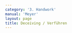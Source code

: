```yaml
---
category: '3. Handwork'
manual: 'Meyer'
layout: page
title: Deceiving / Verführen
---
```


<link rel="import" href="/bower_components/polymer/polymer.html">
<link rel="import" href="shared-styles.html">

<dom-module id="{{ page.url | split:'/' | last | remove: '.html' }}-element">
  <template>
    <style include="shared-styles">
      :host {
        display: block;

        padding: 10px;
      }
    </style>

    <div class="card">

      <h1>{{ page.title }}</h1>


      <p>Transcription:</p>
      <blockquote><p>This happens when you act as if you intended to lay on to one of your opponent's openings, but you don't do it, and instead deliver the stroke to another opening where you believe you can arrive most conveniently without harm.</p>

      <p>Various techniques fall under the category of deceiving, such as the <a href="krumphau">Squinting Cut</a> with the face, <a href="fehlen">failing</a>, <a href="verfliegen">flitting</a>, deceitful glancing, <a href="ablauffen">running off</a>, <a href="zucken">pulling</a> and the <a href="zirckel">Circle</a>, and others.</p>

      <p>Various deceptions not only with the sword but also with the body arise here. Thus there are as many versions of this as there are types and qualities of fighters, for it depends entirely on everyone's character and custom in combat: as one fights wrathfully, another circumspectly<, this one swift and fast, that one slowly, so also deceiving takes like form and is so carried out in the work.</p></blockquote>

    </div>
  </template>

  <script>
    Polymer({
      is: '{{ page.url | split:'/' | last | remove: '.html' }}-element',
    });
  </script>
</dom-module>